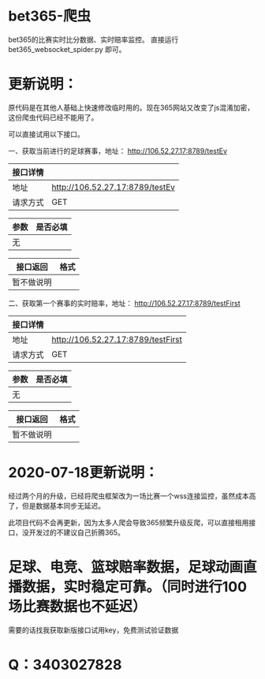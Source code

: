 

# bet365-爬虫
bet365的比赛实时比分数据、实时赔率监控。
直接运行bet365_websocket_spider.py 即可。








# 更新说明：

原代码是在其他人基础上快速修改临时用的。现在365网站又改变了js混淆加密，这份爬虫代码已经不能用了。


可以直接试用以下接口。


一、获取当前进行的足球赛事，地址： http://106.52.27.17:8789/testEv

| 接口详情 |  |
| ------ | ------ |
| 地址 | http://106.52.27.17:8789/testEv |
| 请求方式 | GET |


| 参数 | 是否必填 |
| ------ | ------ |
| 无 |  |


| 接口返回 | 格式 |
| ------ | ------ |
| 暂不做说明|  |



二、获取第一个赛事的实时赔率，地址： http://106.52.27.17:8789/testFirst

| 接口详情 |  |
| ------ | ------ |
| 地址 | http://106.52.27.17:8789/testFirst |
| 请求方式 | GET |


| 参数 | 是否必填 |
| ------ | ------ |
| 无 |  |


| 接口返回 | 格式 |
| ------ | ------ |
| 暂不做说明|  |



# 2020-07-18更新说明：

经过两个月的升级，已经将爬虫框架改为一场比赛一个wss连接监控，虽然成本高了，但是数据基本同步无延迟。

此项目代码不会再更新，因为太多人爬会导致365频繁升级反爬，可以直接租用接口，没开发过的不建议自己折腾365。

# 足球、电竞、篮球赔率数据，足球动画直播数据，实时稳定可靠。（同时进行100场比赛数据也不延迟）

需要的话找我获取新版接口试用key，免费测试验证数据


# Q：3403027828
